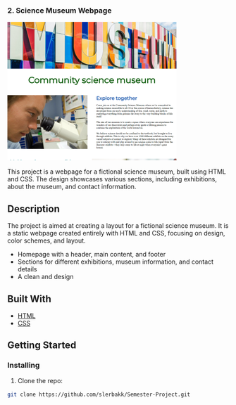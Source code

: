 ### 2. **Science Museum Webpage**

![image](https://github.com/slerbakk/Semester-Project/blob/main/images/museum.png)

This project is a webpage for a fictional science museum, built using HTML and CSS. The design showcases various sections, including exhibitions, about the museum, and contact information.

## Description

The project is aimed at creating a layout for a fictional science museum. It is a static webpage created entirely with HTML and CSS, focusing on design, color schemes, and layout.

- Homepage with a header, main content, and footer
- Sections for different exhibitions, museum information, and contact details
- A clean and design

## Built With

- [HTML](https://developer.mozilla.org/en-US/docs/Web/HTML)
- [CSS](https://developer.mozilla.org/en-US/docs/Web/CSS)

## Getting Started

### Installing

1. Clone the repo:

```bash
git clone https://github.com/slerbakk/Semester-Project.git
```
